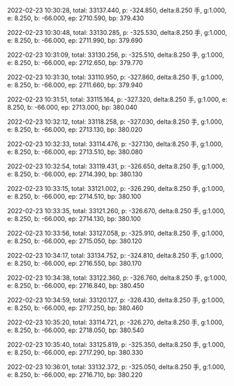 2022-02-23 10:30:28, total: 33137.440, p: -324.850, delta:8.250 手, g:1.000, e: 8.250, b: -66.000, ep: 2710.590, bp: 379.430

2022-02-23 10:30:48, total: 33130.285, p: -325.530, delta:8.250 手, g:1.000, e: 8.250, b: -66.000, ep: 2711.990, bp: 379.690

2022-02-23 10:31:09, total: 33130.256, p: -325.510, delta:8.250 手, g:1.000, e: 8.250, b: -66.000, ep: 2712.650, bp: 379.770

2022-02-23 10:31:30, total: 33110.950, p: -327.860, delta:8.250 手, g:1.000, e: 8.250, b: -66.000, ep: 2711.660, bp: 379.940

2022-02-23 10:31:51, total: 33115.164, p: -327.320, delta:8.250 手, g:1.000, e: 8.250, b: -66.000, ep: 2713.000, bp: 380.040

2022-02-23 10:32:12, total: 33118.258, p: -327.030, delta:8.250 手, g:1.000, e: 8.250, b: -66.000, ep: 2713.130, bp: 380.020

2022-02-23 10:32:33, total: 33114.476, p: -327.130, delta:8.250 手, g:1.000, e: 8.250, b: -66.000, ep: 2713.510, bp: 380.080

2022-02-23 10:32:54, total: 33119.431, p: -326.650, delta:8.250 手, g:1.000, e: 8.250, b: -66.000, ep: 2714.390, bp: 380.130

2022-02-23 10:33:15, total: 33121.002, p: -326.290, delta:8.250 手, g:1.000, e: 8.250, b: -66.000, ep: 2714.510, bp: 380.100

2022-02-23 10:33:35, total: 33121.260, p: -326.670, delta:8.250 手, g:1.000, e: 8.250, b: -66.000, ep: 2714.130, bp: 380.100

2022-02-23 10:33:56, total: 33127.058, p: -325.910, delta:8.250 手, g:1.000, e: 8.250, b: -66.000, ep: 2715.050, bp: 380.120

2022-02-23 10:34:17, total: 33134.752, p: -324.810, delta:8.250 手, g:1.000, e: 8.250, b: -66.000, ep: 2716.550, bp: 380.170

2022-02-23 10:34:38, total: 33122.360, p: -326.760, delta:8.250 手, g:1.000, e: 8.250, b: -66.000, ep: 2716.840, bp: 380.450

2022-02-23 10:34:59, total: 33120.127, p: -326.430, delta:8.250 手, g:1.000, e: 8.250, b: -66.000, ep: 2717.250, bp: 380.460

2022-02-23 10:35:20, total: 33114.721, p: -326.270, delta:8.250 手, g:1.000, e: 8.250, b: -66.000, ep: 2718.050, bp: 380.540

2022-02-23 10:35:40, total: 33125.819, p: -325.350, delta:8.250 手, g:1.000, e: 8.250, b: -66.000, ep: 2717.290, bp: 380.330

2022-02-23 10:36:01, total: 33132.372, p: -325.050, delta:8.250 手, g:1.000, e: 8.250, b: -66.000, ep: 2716.710, bp: 380.220